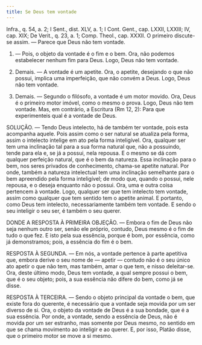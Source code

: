 ```yaml
---
title: Se Deus tem vontade
---
```


Infra., q. 54, a. 2; I Sent., dist. XLV, a. 1; I Cont. Gent., cap. LXXII, LXXIII; IV, cap. XIX; De Verit., q. 23, a. 1; Comp. Theol., cap. XXXII.  O primeiro discute-se assim. — Parece que Deus não tem vontade.  

1. — Pois, o objeto da vontade é o fim e o bem. Ora, não podemos estabelecer nenhum fim para Deus. Logo, Deus não tem vontade.  

2. Demais. — A vontade é um apetite. Ora, o apetite, desejando o que não possui, implica uma imperfeição, que não convém a Deus. Logo, Deus não tem vontade.  

3. Demais. — Segundo o filósofo, a vontade é um motor movido. Ora, Deus é o primeiro motor imóvel, como o mesmo o prova. Logo, Deus não tem vontade.  Mas, em contrário, a Escritura (Rm 12, 2): Para que experimenteis qual é a vontade de Deus.  

SOLUÇÃO. — Tendo Deus intelecto, há de também ter vontade, pois esta acompanha aquele. Pois assim como o ser natural se atualiza pela forma, assim o intelecto intelige em ato pela forma inteligível. Ora, qualquer ser tem uma inclinação tal para a sua forma natural que, não a possuindo, tende para ela e, se já a possui, nela repousa. E o mesmo se dá com qualquer perfeição natural, que é o bem da natureza. Essa inclinação para o bem, nos seres privados de conhecimento, chama-se apetite natural. Por onde, também a natureza intelectual tem uma inclinação semelhante para o bem apreendido pela forma inteligível; de modo que, quando o possui, nele repousa, e o deseja enquanto não o possui. Ora, uma e outra coisa pertencem à vontade. Logo, qualquer ser que tem intelecto tem vontade, assim como qualquer que tem sentido tem o apetite animal. E portanto, como Deus tem intelecto, necessariamente também tem vontade. E sendo o seu inteligir o seu ser, é também o seu querer.  

DONDE A RESPOSTA À PRIMEIRA OBJEÇÃO. — Embora o fim de Deus não seja nenhum outro ser, senão ele próprio, contudo, Deus mesmo é o fim de tudo o que fez. E isto pela sua essência, porque é bom, por essência, como já demonstramos; pois, a essência do fim é o bem.  

RESPOSTA À SEGUNDA. — Em nós, a vontade pertence à parte apetitiva que, embora derive o seu nome de — apetir — contudo não é o seu único ato apetir o que não tem, mas também, amar o que tem, e nisso deleitar-se. Ora, deste último modo, Deus tem vontade, a qual sempre possui o bem, que é o seu objeto; pois, a sua essência não difere do bem, como já se disse.  

RESPOSTA À TERCEIRA. — Sendo o objeto principal da vontade o bem, que existe fora do querente, é necessário que a vontade seja movida por um ser diverso de si. Ora, o objeto da vontade de Deus é a sua bondade, que é a sua essência. Por onde, a vontade, sendo a essência de Deus, não é movida por um ser estranho, mas somente por Deus mesmo, no sentido em que se chama movimento ao inteligir e ao querer. E, por isso, Platão disse, que o primeiro motor se move a si mesmo.